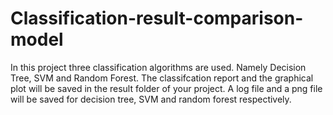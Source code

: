 # Classification-result-comparison-model
In this project three classification algorithms are used. Namely Decision Tree, SVM and Random Forest.
The classifcation report and the graphical plot will be saved in the result folder of your project. A log file and a png file will be saved for decision tree, SVM and random forest respectively.
